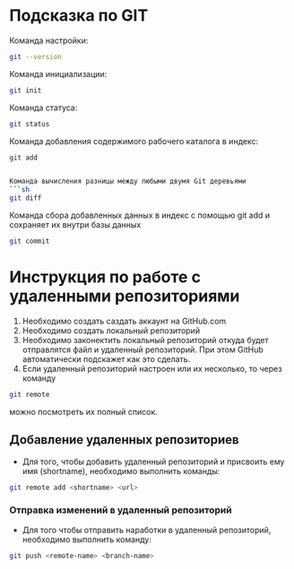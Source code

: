 # Подсказка по GIT 

Команда настройки:

```sh
git --version 
```


Команда инициализации:

```sh
git init
```


Команда статуса:

```sh
git status 
```


Команда добавления содержимого рабочего каталога в индекс:

```sh
git add 


Команда вычисления разницы между любыми двумя Git деревьями
```sh 
git diff
```

Команда сбора добавленных данных в индекс с помощью git add и сохраняет их внутри базы данных 

```sh
git commit 
```

# Инструкция по работе с удаленными репозиториями

1. Необходимо создать саздать аккаунт на GitHub.com
2. Необходимо создать локальный репозиторий
3. Необходимо законектить локальный репозиторий откуда будет отправлятся файл и удаленный репозиторий. При этом GitHub автоматически подскажет как это сделать. 
4. Если удаленный репозиторий настроен или их несколько, то через команду 

```sh
git remote
```
можно посмотреть их полный список. 

## Добавление удаленных репозиториев ## 
* Для того, чтобы добавить удаленный репозиторий и присвоить ему имя (shortname), необходимо выполнить команды: 

```sh
git remote add <shortname> <url> 
```
### Отправка изменений в удаленный репозиторий ### 
* Для того чтобы отправить наработки в удаленный репозиторий, необходимо выполнить команду: 
``` sh
git push <remote-name> <branch-name> 

```


